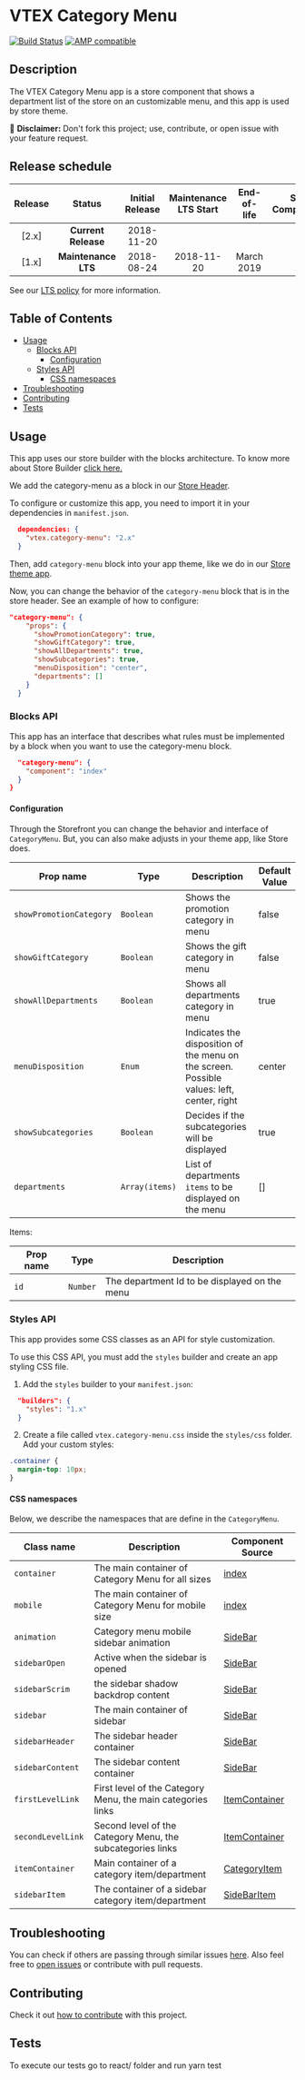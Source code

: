 # VTEX Category Menu

[![Build Status](https://travis-ci.org/vtex-apps/category-menu.svg?branch=master)](https://travis-ci.org/vtex-apps/category-menu)
[![AMP compatible](https://img.shields.io/badge/amp-compatible-%230058f0)](https://img.shields.io/badge/amp-compatible-%230058f0)

## Description
The VTEX Category Menu app is a store component that shows a department list of the store on an customizable menu, and this app is used by store theme.

:loudspeaker: **Disclaimer:** Don't fork this project; use, contribute, or open issue with your feature request.

## Release schedule
| Release  | Status              | Initial Release | Maintenance LTS Start | End-of-life | Store  Compatibility
| :--:     | :---:               |  :---:          | :---:                 | :---:       | :---: 
| [2.x]    | **Current Release** |  2018-11-20     |                       |             | 2.x
| [1.x]    | **Maintenance LTS** |  2018-08-24     | 2018-11-20            | March 2019  | 1.x

See our [LTS policy](https://github.com/vtex-apps/awesome-io#lts-policy) for more information.

## Table of Contents
- [Usage](#usage)
  - [Blocks API](#blocks-api)
    - [Configuration](#configuration)
  - [Styles API](#styles-api)
    - [CSS namespaces](#css-namespaces)
- [Troubleshooting](#troubleshooting)
- [Contributing](#contributing)
- [Tests](#tests)

## Usage

This app uses our store builder with the blocks architecture. To know more about Store Builder [click here.](https://help.vtex.com/en/tutorial/understanding-storebuilder-and-stylesbuilder#structuring-and-configuring-our-store-with-object-object)

We add the category-menu as a block in our [Store Header](https://github.com/vtex-apps/store-header/blob/master/store/interfaces.json).

To configure or customize this app, you need to import it in your dependencies in `manifest.json`.

```json
  dependencies: {
    "vtex.category-menu": "2.x"
  }
```

Then, add `category-menu` block into your app theme, like we do in our [Store theme app](https://github.com/vtex-apps/store-theme/blob/master/store/blocks.json). 

Now, you can change the behavior of the `category-menu` block that is in the store header. See an example of how to configure: 

```json
"category-menu": {
    "props": {
      "showPromotionCategory": true,
      "showGiftCategory": true,
      "showAllDepartments": true,
      "showSubcategories": true,
      "menuDisposition": "center",
      "departments": []
    }
  }
```

### Blocks API

This app has an interface that describes what rules must be implemented by a block when you want to use the category-menu block.

```json
  "category-menu": {
    "component": "index"
  }
}
```

#### Configuration 
Through the Storefront you can change the behavior and interface of `CategoryMenu`. But, you can also make adjusts in your theme app, like Store does.

| Prop name          | Type       | Description                                                                 | Default Value |
| ------------------ | ---------- | --------------------------------------------------------------------------- | -------------- |
| `showPromotionCategory` | `Boolean`   | Shows the promotion category in menu               | false |
| `showGiftCategory`     | `Boolean`  | Shows the gift category in menu                               | false|
| `showAllDepartments`     | `Boolean`  | Shows all departments category in menu                              | true|
| `menuDisposition`      | `Enum`  | Indicates the disposition of the menu on the screen. Possible values: left, center, right   | center|
| `showSubcategories`    | `Boolean`   | Decides if the subcategories will be displayed |true|
| `departments` | `Array(items)`   | List of departments `items` to be displayed on the menu  | []|

Items:

| Prop name          | Type       | Description                                                                 |
| ------------------ | ---------- | --------------------------------------------------------------------------- |
| `id`                      | `Number`   | The department Id to be displayed on the menu               |

### Styles API

This app provides some CSS classes as an API for style customization.

To use this CSS API, you must add the `styles` builder and create an app styling CSS file.

1. Add the `styles` builder to your `manifest.json`:

```json
  "builders": {
    "styles": "1.x"
  }
```

2. Create a file called `vtex.category-menu.css` inside the `styles/css` folder. Add your custom styles:

```css
.container {
  margin-top: 10px;
}
```
#### CSS namespaces
Below, we describe the namespaces that are define in the `CategoryMenu`.

| Class name         |    Description     |  Component Source                                           |
| ------------------ | ----------         |------------------------------------------------------- |
| `container`        |  The main container of Category Menu for all sizes                        | [index](/react/index.js) |
| `mobile`          | The main container of Category Menu for mobile size | [index](/react/index.js)                                      |
| `animation`     | Category menu mobile sidebar animation         | [SideBar](/react/components/SideBar.js) |
| `sidebarOpen`              |  Active when the sidebar is opened                        | [SideBar](/react/components/SideBar.js)            |
| `sidebarScrim`          |  the sidebar shadow backdrop content                           | [SideBar](/react/components/SideBar.js)  |
| `sidebar`     |  The main container of sidebar                     | [SideBar](/react/components/SideBar.js)   |
| `sidebarHeader`     |  The sidebar header container                     | [SideBar](/react/components/SideBar.js)  |
| `sidebarContent`  |  The sidebar content container              |  [SideBar](/react/components/SideBar.js)   |
| `firstLevelLink`    |  First level of the Category Menu, the main categories links                      | [ItemContainer](/react/components/ItemContainer.js)          | 
| `secondLevelLink `          |  Second level of the Category Menu, the subcategories links                        | [ItemContainer](/react/components/ItemContainer.js)          |
| `itemContainer`    |  Main container of a category item/department                                    | [CategoryItem](/react/components/CategoryItem.js)            |
| `sidebarItem`     |  The container of a sidebar category item/department     | [SideBarItem](/react/components/SideBarItem.js)   |

## Troubleshooting
You can check if others are passing through similar issues [here](https://github.com/vtex-apps/category-menu/issues). Also feel free to [open issues](https://github.com/vtex-apps/category-menu/issues/new) or contribute with pull requests.

## Contributing

Check it out [how to contribute](https://github.com/vtex-apps/awesome-io#contributing) with this project. 

## Tests

To execute our tests go to react/ folder and run yarn test
